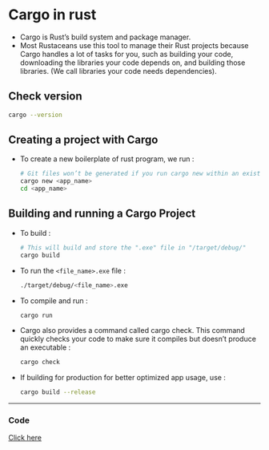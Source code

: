 # Cargo in rust

- Cargo is Rust’s build system and package manager.
- Most Rustaceans use this tool to manage their Rust projects because Cargo handles a lot of tasks for you, such as building your code, downloading the libraries your code depends on, and building those libraries. (We call libraries your code needs dependencies).

## Check version

```bash
cargo --version
```

## Creating a project with Cargo

- To create a new boilerplate of rust program, we run :

  ```bash
  # Git files won’t be generated if you run cargo new within an existing Git repository
  cargo new <app_name>
  cd <app_name>
  ```

## Building and running a Cargo Project

- To build :

  ```bash
  # This will build and store the ".exe" file in "/target/debug/"
  cargo build
  ```

- To run the `<file_name>.exe` file :

  ```bash
  ./target/debug/<file_name>.exe
  ```

- To compile and run :

  ```bash
  cargo run
  ```

- Cargo also provides a command called cargo check. This command quickly checks your code to make sure it compiles but doesn’t produce an executable :

  ```bash
  cargo check
  ```

- If building for production for better optimized app usage, use :

  ```bash
  cargo build --release
  ```

---

### Code

[Click here](src/main.rs)
